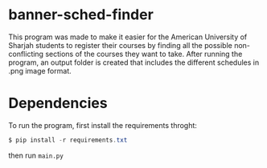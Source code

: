 # banner-sched-finder

This program was made to make it easier for the American University of Sharjah students to register their courses by finding all the possible non-conflicting sections of the courses they want to take. After running the program, an output folder is created that includes the different schedules in .png image format.

# Dependencies

To run the program, first install the requirements throght:
```powershell
$ pip install -r requirements.txt
```
then run `main.py`

